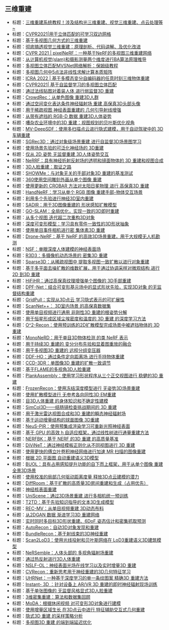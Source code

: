 ## 三维重建

- 标题：[三维重建系统教程！涉及结构光三维重建、视觉三维重建、点云处理等~](https://mp.weixin.qq.com/s/wx0qByMaM8qLOcoSlibCYA)
- 标题：[CVPR2021|用于立体匹配的可学习双边网格](https://mp.weixin.qq.com/s/ppMkEOhnaONfyi3GG1G59w)
- 标题：[基于多视图几何方式的三维重建](https://mp.weixin.qq.com/s/CgR787PGpaswfnm2bzv-NQ) 
- 标题：[彻底搞透视觉三维重建：原理剖析、代码讲解、及优化改进](https://mp.weixin.qq.com/s/aVPxhwnoA5g-QDZ06d88tg) 
- 标题：[CVPR 2021 | pixelNeRF：一种基于NeRF的多视图三维重建网络](https://mp.weixin.qq.com/s/_BIJEe099JsYZpYX109Xbg) 
- 标题：[从计算机视觉(slam)和摄影测量两个维度进行BA算法原理推导](https://mp.weixin.qq.com/s/BXNTdSUGO2BOXbZ5yVawVw) 
- 标题：[多视图立体匹配MVSNet网络解析：保姆级教程](https://mp.weixin.qq.com/s/iCkHZUVTuPX7kHmoiacq-w) 
- 标题：[多视图几何中5点法非线性求解计算本质矩阵](https://mp.weixin.qq.com/s/_Bqd-Vohe7fD7S5OOmoEfw) 
- 标题：[ICRA 2022 | 基于多模态变分自编码器的任意时刻三维物体重建](###)
- 标题：[CVPR2021| 基于自监督学习的多视图立体匹配](###)
- 标题：[通过法线贴图对着装人体 进行弱监督3D 重建](https://arxiv.org/abs/2311.16042)
- 标题：[CrowdRec：从单色图像 重建3D人群](https://arxiv.org/abs/2310.06332)
- 标题：[通过空间变化表达条件神经辐射场 重建 高保真3D头部头像](https://arxiv.org/abs/2310.06275)
- 标题：[用于稀疏视图 神经表面重建的 几何引导射线增强](https://arxiv.org/abs/2310.05483)
- 标题：[从带有遮挡的 RGB-D 数据 重建3D人体姿势](https://arxiv.org/abs/2310.01228)
- 标题：[嘈杂农业环境中的3D 重建：视图规划的贝叶斯优化视角](https://arxiv.org/abs/2310.00145)
- 标题：[MV-DeepSDF：使用多扫描点云进行隐式建模，用于自动驾驶中的 3D车辆重建](https://arxiv.org/abs/2309.16715)
- 标题：[SGRec3D：通过对象级场景重建 进行自监督3D场景图学习](https://arxiv.org/abs/2309.15702)
- 标题：[使用场景先验的可泛化神经场的 3D重建](https://arxiv.org/abs/2309.15164)
- 标题：[仅从 2D 姿势 无监督重建 3D人体姿势交互](https://arxiv.org/abs/2309.14865)
- 标题：[NeRRF：具有神经折射反射场的透明和镜面物体的 3D 重建和视图合成](https://arxiv.org/abs/2309.13039)
- 标题：[3D人脸重建：取证之路](https://arxiv.org/abs/2309.11357)
- 标题：[SHOWMe：与对象无关的手部对象3D 重建的基准测试](https://arxiv.org/abs/2309.10748)
- 标题：[360使用空间雕刻外画从单个图像 重建](https://arxiv.org/abs/2309.10279)
- 标题：[使用更新的 CROBAR 方法对太阳日冕物理 进行 高保真3D 重建](https://arxiv.org/abs/2309.08053)
- 标题：[HandNeRF：学习从单个 RGB 图像 重建手部-物体交互场景](https://arxiv.org/abs/2309.07891)
- 标题：[利用多个先验进行神经3D室内重建](https://arxiv.org/abs/2309.07021)
- 标题：[SADIR：用于3D图像重建的 形状感知扩散模型](https://arxiv.org/abs/2309.03335)
- 标题：[GO-SLAM：全局优化，实现一致的3D即时重建](https://arxiv.org/abs/2309.02436)
- 标题：[从多个视图 迭代超二次重构3D对象](https://arxiv.org/abs/2309.02102)
- 标题：[深度可变形模型：学习具有零件一致性的3D形状抽象](https://arxiv.org/abs/2309.01035)
- 标题：[使用单目事件相机进行密 集体素3D 重建](https://arxiv.org/abs/2309.00385)
- 标题：[Drone-NeRF：基于 NeRF 的高效3D场景重建，用于大规模无人机勘测](https://arxiv.org/abs/2308.15733)
- 标题：[NSF：单眼深度人体建模的神经表面场](https://arxiv.org/abs/2308.14847)
- 标题：[R3D3：多摄像机动态场景的 密集3D 重建](https://arxiv.org/abs/2308.14713)
- 标题：[Sparse3D：从稀疏视图中 提取多视图一致扩散以进行对象重建](https://arxiv.org/abs/2308.14078)
- 标题：[基于多平面去噪扩散的维数扩展，用于通过协调采样对微观结构 进行 2D 到3D 重建](https://arxiv.org/abs/2308.14035)
- 标题：[HiFiHR：通过高保真纹理增强单个图像的 3D手部重建](https://arxiv.org/abs/2308.13628)
- 标题：[DPF-Net：结合可变形基元场中的显式形状先验，实现3D对象 的无监督结构重建](https://arxiv.org/abs/2308.13225)
- 标题：[GridPull：实现从3D点云 学习隐式表示的可扩展性](https://arxiv.org/abs/2308.13175)
- 标题：[ScanNet++： 3D室内场景 的高保真数据集](https://arxiv.org/abs/2308.11417)
- 标题：[使用单目视频进行通用 非刚性3D 重建的根姿势分解](https://arxiv.org/abs/2308.10089)
- 标题：[用于恒星形成区域尘埃密度和温度的 3D 重建 的深度学习方法](https://arxiv.org/abs/2308.09657)
- 标题：[O^2-Recon：使用预训练的2D扩散模型完成场景中被遮挡物体的 3D 重建](https://arxiv.org/abs/2308.09591)
- 标题：[MonoNeRD：用于单目3D物体检测 的类 NeRF 表示](https://arxiv.org/abs/2308.09421)
- 标题：[用于持续3D 重建的 变分分布先验和显着图重放的融合](https://arxiv.org/abs/2308.08812)
- 标题：[用于多视图3D 重建的 远程分组变压器](https://arxiv.org/abs/2308.08724)
- 标题：[DDF-HO：通过条件定向距离场 进行手持物体重建](https://arxiv.org/abs/2308.08231)
- 标题：[CCD-3DR：单图像3D 重建的扩散一致调节](https://arxiv.org/abs/2308.07837)
- 标题：[基于FLAME的多视角3D人脸重建](https://arxiv.org/abs/2308.07551)
- 标题：[PlankAssembly：使用学习形状程序从三个正交视图进行 稳健的3D 重建](https://arxiv.org/abs/2308.05744)
- 标题：[FrozenRecon：使用冻结深度模型进行 无姿势3D场景重建](https://arxiv.org/abs/2308.05733)
- 标题：[使用扩散模型进行 无参考各向同性3D EM重建](https://arxiv.org/abs/2308.01594)
- 标题：[目3D人体重建 的身体知识和不确定性建模](https://arxiv.org/abs/2308.00799)
- 标题：[SimCol3D——结肠镜检查挑战期间的 3D 重建](https://arxiv.org/abs/2307.11261)
- 标题：[用于激光雷达视图合成和3D 重建的瞬态神经辐射场](https://arxiv.org/abs/2307.09555)
- 标题：[基于运动增量结构的球面图像 3D重建](https://arxiv.org/abs/2306.12770)
- 标题：[NeuS-PIR：使用预集成渲染学习可重新光照神经表面](https://arxiv.org/abs/2306.07632)
- 标题：[基于 GPU 的高效 h 自适应框架，通过线性树进行通量重建方法](https://arxiv.org/abs/2306.06744)
- 标题：[NERFBK：基于 NERF 的3D 重建 的高质量基准](https://arxiv.org/abs/2306.06300)
- 标题：[DiViNeT：通过神经模板正则化从不同视图进行 3D 重建](https://arxiv.org/abs/2306.04699)
- 标题：[使用更快的傅立叶卷积神经网络进行加速 MR 扫描的图像重建](https://arxiv.org/abs/2306.02886)
- 标题：[根据 2D 平面图 自动重建语义3D模型](https://arxiv.org/abs/2306.01642)
- 标题：[BUOL：具有占用感知提升功能的自下而上框架，用于从单个图像 重建全景3D场景](https://arxiv.org/abs/2306.00965)
- 标题：[使用校准的局部几何驱动距离度量 释放3D点云建模的潜力](https://arxiv.org/abs/2306.00552)
- 标题：[DiffRoom：基于扩散的高质量3D房间重建和生成（占用优先）](https://arxiv.org/abs/2306.00519)
- 标题：[神经核表面重建](https://arxiv.org/abs/2305.19590)
- 标题：[UniScene：通过3D场景重建 进行多相机统一预训练](https://arxiv.org/abs/2305.18829)
- 标题：[T2TD：基于先验知识指导的文本3D生成模型](https://arxiv.org/abs/2305.15753)
- 标题：[REC-MV：从单目视频重建 3D动态布料](https://arxiv.org/abs/2305.14236)
- 标题：[从2DGAN 数据 渐进学习3D 重建网络](https://arxiv.org/abs/2305.11102)
- 标题：[实时同时多目标3D形状重建、6DoF 姿态估计和密集抓取预测](https://arxiv.org/abs/2305.09510)
- 标题：[AutoRecon：自动3D对象发现和重建](https://arxiv.org/abs/2305.08810)
- 标题：[BundleRecon：基于射线束的3D神经重建](https://arxiv.org/abs/2305.07342)
- 标题：[Scan2LoD3：使用光线投射和贝叶斯网络在 LoD3重建语义3D建筑模型](https://arxiv.org/abs/2305.06314)
- 标题：[NeRSemble：人体头部的 多视角辐射场重建](https://arxiv.org/abs/2305.03027)
- 标题：[通过热反射进行3D人体重建](https://arxiv.org/abs/2305.01652)
- 标题：[NSLF-OL：神经表面光场在线学习以及实时增量3D 重建](https://arxiv.org/abs/2305.00282)
- 标题：[CVRecon：重新思考用于神经重建的3D几何特征学习](https://arxiv.org/abs/2304.14633)
- 标题：[UHRNet：一种基于深度学习的单一条纹图案 精确3D 重建方法](https://arxiv.org/abs/2304.14503)
- 标题：[Instant- 3D ：针对设备上 AR/VR 3D 重建的即时神经辐射现场训练](https://arxiv.org/abs/2304.12467)
- 标题：[基于单张图像的 无监督风格显式3D人脸重建](https://arxiv.org/abs/2304.12455)
- 标题：[3维密集重建：算法和数据集回顾](https://arxiv.org/abs/2304.09371)
- 标题：[MoDA：根据休闲视频 对可变形3D对象进行建模](https://arxiv.org/abs/2304.08279)
- 标题：[使用增量区域生长 在3D点云中进行 特征辅助交互式几何重建](https://arxiv.org/abs/2304.05109)
- 标题：[隐式3D 重建 的采样策略分析](https://arxiv.org/abs/2304.03999)
- 标题：[多视图3D 重建 的端到端延迟优化](https://arxiv.org/abs/2304.01488)



